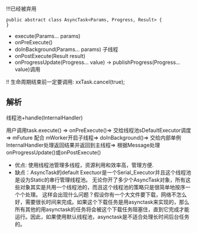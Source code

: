 !!!已经被弃用
```
public abstract class AsyncTask<Params, Progress, Result> {
}
```
- execute(Params... params)
- onPreExecute()
- doInBackground(Params... params) 子线程
- onPostExecute(Result result)
- onProgressUpdate(Progress... value) -> publishProgress(Progress... value)调用


!! 生命周期结束前一定要调用: xxTask.cancel(true);

## 解析

线程池+handle(InternalHandler)

用户调用task.execute() =>
onPreExecute()=>
交给线程池sDefaultExecutor调度=>
mFuture 配合 mWorker开启子线程=>
doInBackground()=>
交给内部单例InternalHandler处理返回结果并返回到主线程=>
根据Message处理onProgressUpdate()或onPostExecute()


- 优点: 使用线程池管理多线程，资源利用和效率高，管理方便.
- 缺点：AsyncTask的default Exectuor是一个Serial_Executor并且这个线程池是设为Static的串行管理线程池。 无论你开了多少个AsyncTask对象，所有这些对象其实是共用一个线程池的，而且这个线程池的策略只是很简单地按序一个个处理。
这样会出现什么问题？假设你有一个大文件要下载，网络不怎么好，需要很长时间来完成。如果这个下载任务是用asynctask来实现的，那么所有其他的用asynctask的任务将会被这个下载任务阻塞住，直到它完成才能运行。因此，如果使用默认线程池，asynctask是不适合处理长时间后台任务的。

